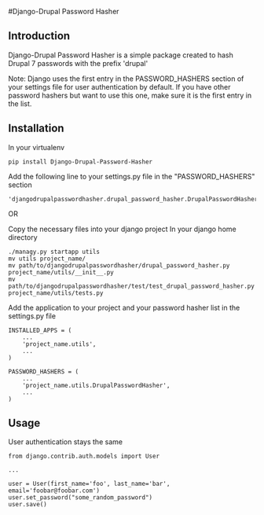 #Django-Drupal Password Hasher

## Introduction

Django-Drupal Password Hasher is a simple package created to hash Drupal 7 passwords with the prefix 'drupal'

Note: Django uses the first entry in the PASSWORD_HASHERS section of your settings file for user authentication by default. If you have other password hashers but want to use this one, make sure it is the first entry in the list.

## Installation

In your virtualenv

    pip install Django-Drupal-Password-Hasher     

Add the following line to your settings.py file in the "PASSWORD_HASHERS" section

    'djangodrupalpasswordhasher.drupal_password_hasher.DrupalPasswordHasher',

OR

Copy the necessary files into your django project
In your django home directory

    ./managy.py startapp utils
    mv utils project_name/
    mv path/to/djangodrupalpasswordhasher/drupal_password_hasher.py project_name/utils/__init__.py
    mv path/to/djangodrupalpasswordhasher/test/test_drupal_password_hasher.py project_name/utils/tests.py

Add the application to your project and your password hasher list in the settings.py file

    INSTALLED_APPS = (
        ...
        'project_name.utils',
        ...
    )

    PASSWORD_HASHERS = (
        ...
        'project_name.utils.DrupalPasswordHasher',
        ...
    )

## Usage

User authentication stays the same

    from django.contrib.auth.models import User

    ...

    user = User(first_name='foo', last_name='bar', email='foobar@foobar.com')
    user.set_password("some_random_password")
    user.save()
